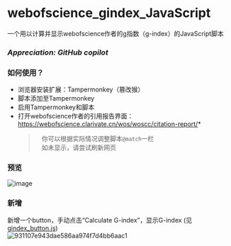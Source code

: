 # webofscience_gindex_JavaScript
一个用以计算并显示webofscience作者的g指数（g-index）的JavaScript脚本
### *Appreciation: GitHub copilot* 
### 如何使用？  
* 浏览器安装扩展：Tampermonkey（篡改猴）
* 脚本添加至Tampermonkey
* 启用Tampermonkey和脚本
* 打开webofscience作者的引用报告界面：https://webofscience.clarivate.cn/wos/woscc/citation-report/*  
  > &ensp;&ensp;你可以根据实际情况调整脚本`@match`一栏  
  > &ensp;&ensp;如未显示，请尝试刷新网页
### 预览  
![image](https://github.com/LuDreamst/webofscience_gindex_JavaScript/assets/53106447/9aaad44e-7cb7-440f-8f2c-759849e01c3d)  
### 新增  
新增一个button，手动点击“Calculate G-index”，显示G-index (见[gindex_button.js](gindex_button.js))  
![931107e943dae586aa974f7d4bb6aac1](https://github.com/LuDreamst/webofscience_gindex_JavaScript/assets/53106447/10ae4fb4-1539-44d0-97e6-39e38ec74584)





